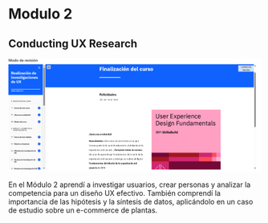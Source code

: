 # Modulo 2
## Conducting UX Research

![alt text](../../recursos-adicionales/finM2.png)

En el Módulo 2 aprendí a investigar usuarios, crear personas y analizar la competencia para un diseño UX efectivo. También comprendí la importancia de las hipótesis y la síntesis de datos, aplicándolo en un caso de estudio sobre un e-commerce de plantas.

